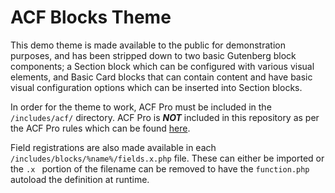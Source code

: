 # ACF Blocks Theme

This demo theme is made available to the public for demonstration purposes, and has been stripped down to two basic Gutenberg block components; a Section block which can be configured with various visual elements, and Basic Card blocks that can contain content and have basic visual configuration options which can be inserted into Section blocks.

In order for the theme to work, ACF Pro must be included in the `/includes/acf/` directory. ACF Pro is _**NOT**_ included in this repository as per the ACF Pro rules which can be found [here](https://www.advancedcustomfields.com/resources/including-acf-within-a-plugin-or-theme/).

Field registrations are also made available in each `/includes/blocks/%name%/fields.x.php` file. These can either be imported or the `.x ` portion of the filename can be removed to have the `function.php` autoload the definition at runtime.
